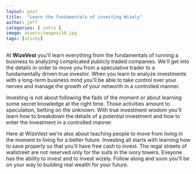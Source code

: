 ```yaml
---
layout: post
title:  "Learn the fundamentals of investing Wizely"
author: jeff
categories: [ intro ]
image: assets/images/10.jpg
tags: [sticky]
---
```


At **WizeVest** you'll learn everything from the fundamentals of running a business to analyzing complicated publicly traded companies. We'll get into the details in order to move you from a speculative trader to a fundamentally driven true investor. When you learn to analyze investments with a long-term business mind you'll be able to take control over your nerves and manage the growth of your networth in a controlled manner.

Investing is not about following the fads of the moment or about learning some secret knowledge at the right time. Those activities amount to speculation, betting on the unknown. With true investment wisdom you'll learn how to breakdown the details of a potential investment and how to enter the investment in a controlled manner.

Here at WizeVest we're also about teaching people to move from living in the moment to living for a better future. Investing all starts with learning how to save properly so that you'll have free cash to invest. The regal streets of wallstreet are not reserved only for the suits in the ivory towers. Eveyone has the ability to invest and to invest wizely. Follow along and soon you'll be on your way to building real wealth for your future.